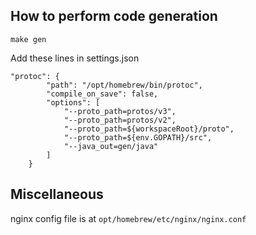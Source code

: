 
## How to perform code generation
```
make gen
```

Add these lines in settings.json
```
"protoc": {
        "path": "/opt/homebrew/bin/protoc",
        "compile_on_save": false,
        "options": [
            "--proto_path=protos/v3",
            "--proto_path=protos/v2",
            "--proto_path=${workspaceRoot}/proto",
            "--proto_path=${env.GOPATH}/src",
            "--java_out=gen/java"
        ]
    }
```

## Miscellaneous
nginx config file is at `opt/homebrew/etc/nginx/nginx.conf`